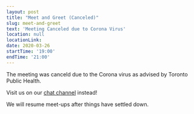 ```yaml
---
layout: post
title: "Meet and Greet (Canceled)"
slug: meet-and-greet
text: 'Meeting Canceled due to Corona Virus'
location: null
locationLink: 
date: 2020-03-26
startTime: '19:00'
endTime: '21:00'
---
```


The meeting was canceld due to the Corona virus as advised by Toronto Public Health.

Visit us on our [chat channel](https://chat.tomesh.net/#/room/#tomesh:tomesh.net) instead!

We will resume meet-ups after things have settled down.
